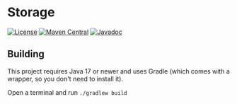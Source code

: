 # Storage

[![License](https://img.shields.io/github/license/PrimordialMoros/Storage?color=blue&style=flat-square)](LICENSE)
[![Maven Central](https://img.shields.io/maven-central/v/me.moros/storage?style=flat-square)](https://search.maven.org/artifact/me.moros/storage/3.0.0/pom)
[![Javadoc](https://javadoc.io/badge2/me.moros/storage/javadoc.svg?style=flat-square)](https://javadoc.io/doc/me.moros/storage)

## Building

This project requires Java 17 or newer and uses Gradle (which comes with a wrapper, so you don't need to install it).

Open a terminal and run `./gradlew build`
